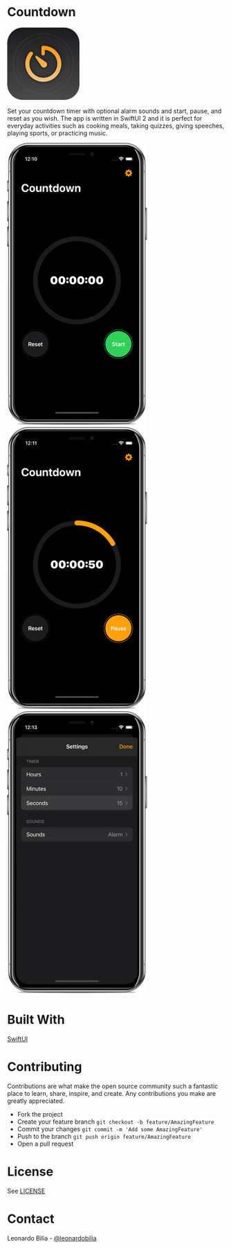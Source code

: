# Countdown
![](Screenshots/logo.png)
<br />

Set your countdown timer with optional alarm sounds and start, pause, and reset as you wish. The app is written in SwiftUI 2 and it is perfect for everyday activities such as cooking meals, taking quizzes, giving speeches, playing sports, or practicing music.

![](Screenshots/Scene-1.png)
![](Screenshots/Scene-2.png)
![](Screenshots/Scene-3.png)


# Built With
[SwiftUI](https://developer.apple.com/xcode/swiftui/)


# Contributing

Contributions are what make the open source community such a fantastic place to learn, share, inspire, and create. Any contributions you make are greatly appreciated.

- Fork the project
- Create your feature branch `git checkout -b feature/AmazingFeature`
- Commit your changes `git commit -m 'Add some AmazingFeature'`
- Push to the branch `git push origin feature/AmazingFeature`
- Open a pull request

# License

See [LICENSE](LICENSE)

# Contact

Leonardo Bilia - [@leonardobilia](https://twitter.com/leonardobilia)